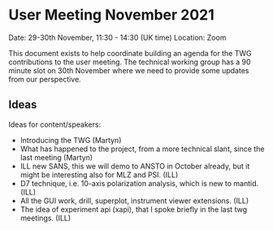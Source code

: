 # User Meeting November 2021

Date: 29-30th November, 11:30 - 14:30 (UK time)
Location: Zoom

This document exists to help coordinate building an agenda for the
TWG contributions to the user meeting.
The technical working group has a 90 minute slot on 30th November
where we need to provide some updates from our perspective.

## Ideas

Ideas for content/speakers:

- Introducing the TWG (Martyn)
- What has happened to the project, from a more technical slant, since the
  last meeting (Martyn)
- ILL new SANS, this we will demo to ANSTO in October already, but it might be interesting also for MLZ and PSI. (ILL)
- D7 technique, i.e. 10-axis polarization analysis, which is new to mantid. (ILL)
- All the GUI work, drill, superplot, instrument viewer extensions. (ILL)
- The idea of experiment api (xapi), that I spoke briefly in the last twg meetings. (ILL)
